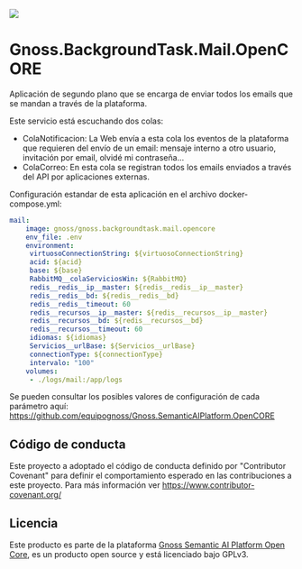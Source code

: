 ![](https://content.gnoss.ws/imagenes/proyectos/personalizacion/7e72bf14-28b9-4beb-82f8-e32a3b49d9d3/cms/logognossazulprincipal.png)

# Gnoss.BackgroundTask.Mail.OpenCORE

Aplicación de segundo plano que se encarga de enviar todos los emails que se mandan a través de la plataforma. 

Este servicio está escuchando dos colas: 

* ColaNotificacion: La Web envía a esta cola los eventos de la plataforma que requieren del envío de un email: mensaje interno a otro usuario, invitación por email, olvidé mi contraseña...
* ColaCorreo: En esta cola se registran todos los emails enviados a través del API por aplicaciones externas. 

Configuración estandar de esta aplicación en el archivo docker-compose.yml: 

```yml
mail:
    image: gnoss/gnoss.backgroundtask.mail.opencore
    env_file: .env
    environment:
     virtuosoConnectionString: ${virtuosoConnectionString}
     acid: ${acid}
     base: ${base}
     RabbitMQ__colaServiciosWin: ${RabbitMQ}
     redis__redis__ip__master: ${redis__redis__ip__master}
     redis__redis__bd: ${redis__redis__bd}
     redis__redis__timeout: 60
     redis__recursos__ip__master: ${redis__recursos__ip__master}
     redis__recursos__bd: ${redis__recursos__bd}
     redis__recursos__timeout: 60
     idiomas: ${idiomas}
     Servicios__urlBase: ${Servicios__urlBase}
     connectionType: ${connectionType}
     intervalo: "100"
    volumes:
     - ./logs/mail:/app/logs
```

Se pueden consultar los posibles valores de configuración de cada parámetro aquí: https://github.com/equipognoss/Gnoss.SemanticAIPlatform.OpenCORE

## Código de conducta
Este proyecto a adoptado el código de conducta definido por "Contributor Covenant" para definir el comportamiento esperado en las contribuciones a este proyecto. Para más información ver https://www.contributor-covenant.org/

## Licencia
Este producto es parte de la plataforma [Gnoss Semantic AI Platform Open Core](https://github.com/equipognoss/Gnoss.SemanticAIPlatform.OpenCORE), es un producto open source y está licenciado bajo GPLv3.
